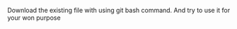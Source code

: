 <p color="red">Download the existing file with using git bash command. And try to use it for your won purpose</p>
